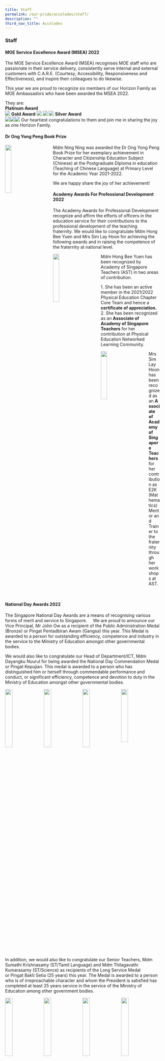 ```yaml
---
title: Staff
permalink: /our-pride/accolades/staff/
description: ""
third_nav_title: Accolades
---
```

### **Staff**
#### **MOE Service Excellence Award (MSEA) 2022**
The MOE Service Excellence Award (MSEA) recognises MOE staff who are passionate in their service delivery, consistently serve internal and external customers with C.A.R.E. (Courtesy, Accessibility, Responsiveness and Effectiveness), and inspire their colleagues to do likewise.

This year we are proud to recognize six members of our Horizon Family as MOE Ambassadors who have been awarded the MSEA 2022.

They are:<br>
**Platinum Award**<br>
![](/images/MSEA%202022/horizon%20pri_platinum_chua%20lian%20hoong.jpg)
**Gold Award**
![](/images/MSEA%202022/horizon%20pri_gold_chua%20lian%20hoong.jpg)
![](/images/MSEA%202022/horizon%20pri_gold_ow%20kum%20chee.jpg)
![](/images/MSEA%202022/horizon%20pri_gold_yeo%20soon%20seng%20gary.jpg)
  **Silver Award**<br>
	![](/images/MSEA%202022/horizon%20pri_silver_cheong%20kum%20hoe.jpg)![](/images/MSEA%202022/horizon%20pri_silver_fung%20siew%20koon.jpg)![](/images/MSEA%202022/horizon%20pri_silver_intariya%20yoong.jpg)
Our heartiest congratulations to them and join me in sharing the joy as one Horizon Family.

#### **Dr Ong Yong Peng Book Prize**

<img src="/images/staff1.jpg" style="width:20%;margin-right:55px;" align="left">

Mdm Ning Ning was awarded the Dr Ong Yong Peng Book Prize for her exemplary achievement in Character and Citizenship Education Subject (Chinese) at the Postgraduate Diploma in education (Teaching of Chinese Language) at Primary Level for the Academic Year 2021-2022.

We are happy share the joy of her achievement!

#### **Academy Awards For Professional Development 2022**
The Academy Awards for Professional Development recognize and affirm the efforts of officers in the education service for their contributions to the professional development of the teaching fraternity.&nbsp;We would like to congratulate Mdm Hong Bee Yuen and Mrs Sim Lay Hoon for achieving the following awards and in raising the competence of the fraternity at national level.

<img src="/images/staff2.jpg" style="width:20%;margin-right:55px;" align="left">

Mdm Hong Bee Yuen has been recognized by Academy of Singapore Teachers (AST) in two areas of contribution. 

1\. She has been an active member in the 2021/2022 Physical Education Chapter Core Team and hence a **certificate of appreciation.** <br>
2\. She has been recognized as an **Associate of Academy of Singapore Teachers** for her contribution at Physical Education Networked Learning Community. 


<img src="/images/staff3.jpg" style="width:20%;margin-right:55px;" align="left">

Mrs Sim Lay Hoon has been recognized as an&nbsp;**Associate of Academy of Singapore Teachers**&nbsp;for her contribution as E2K (Mathematics) Mentor&nbsp;and Trainer to the fraternity through her workshops at AST.

<br clear="left">

#### **National Day Awards 2022**
The Singapore National Day Awards are a means of recognising various forms of merit and service to Singapore.&nbsp; &nbsp;&nbsp;
We are proud to announce our Vice Principal, Mr John Ow as a recipient of the Public Administration Medal (Bronze) or&nbsp;Pingat Pentadbiran Awam (Gangsa)&nbsp;this year. This Medal is awarded to a person for outstanding efficiency, competence and industry in the service to the Ministry of Education amongst other governmental bodies.&nbsp; &nbsp;

We would also like to congratulate our Head of Department/ICT, Mdm Dayangku Nuurul for being awarded the National Day Commendation Medal or&nbsp;Pingat Kepujian. This medal is awarded&nbsp;to a person who has distinguished him or herself through commendable performance and conduct, or significant efficiency, competence and devotion to duty in the Ministry of Education amongst other governmental bodies.

<img src="/images/staff4.jpg" style="width:22%;margin-right:15px;" align="left">
<img src="/images/staff5.jpg" style="width:22%;margin-right:15px;" align="left">
<img src="/images/staff6.jpg" style="width:22%;margin-right:15px;" align="left">
<img src="/images/staff7.jpg" style="width:21%;margin-right:15px;" align="left">

<br clear="left">

In addition, we would also like to congratulate our Senior Teachers, Mdm Sumathi Krishnasamy (ST/Tamil Language) and Mdm Thilagavathi Kumarasamy (ST/Science) as recipients of the Long Service Medal or&nbsp;Pingat Bakti Setia&nbsp;(25 years) this year. The Medal is awarded to a person who is of irreproachable character and whom the President is satisfied has completed at least 25 years service in the service of the Ministry of Education among other government bodies.

<img src="/images/staff8.jpg" style="width:22%;margin-right:15px;" align="left">
<img src="/images/staff9.jpg" style="width:22%;margin-right:15px;" align="left">
<img src="/images/staff10.jpg" style="width:22%;margin-right:15px;" align="left">
<img src="/images/staff11.jpg" style="width:22%;margin-right:15px;" align="left">

<br clear="left">

#### **Caring Teacher Awards**
The Caring Teacher Awards (CTA) organized by NIE, supported by MOE and ExxonMobil Asia Pacific Pte Ltd is a biennial event. It pays tribute to teachers who show care and concern for the holistic development of their students. It recognizes the efforts of those who go the extra mile to ensure their charges grow up to be confident and independent learners in school and outside the classroom.&nbsp;&nbsp;We are proud to have our staff achieving the Caring Teacher Award 2022 and thank them for their earnest contribution to the Horizon Family.

<img src="/images/staff12.jpg" style="width:22%;margin-right:15px;" align="left">
<img src="/images/staff13.jpg" style="width:22%;margin-right:15px;" align="left">
<img src="/images/staff14.jpg" style="width:22%;margin-right:15px;" align="left">
<img src="/images/staff15.jpg" style="width:22%;margin-right:15px;" align="left">

<br clear="left">

<img src="/images/staff16.jpg" style="width:22%;margin-right:15px;" align="left">
<img src="/images/staff17.jpg" style="width:22%;margin-right:15px;" align="left">
<img src="/images/staff18.jpg" style="width:22%;margin-right:15px;" align="left">
<img src="/images/staff19.jpg" style="width:22%;margin-right:15px;" align="left">

<br clear="left">

<img src="/images/staff20.jpg" style="width:22%;margin-right:15px;" align="left">
<img src="/images/staff21.jpg" style="width:22%;margin-right:15px;" align="left">

<br clear="left">

#### **MOE Service Excellence Award (MSEA) 2021**
The MOE Service Excellence Award (MSEA) recognises MOE staff who are passionate in their service delivery, consistently serve internal and external customers with C.A.R.E. (Courtesy, Accessibility, Responsiveness and Effectiveness), and inspire their colleagues to do likewise.

This year we are proud to recognize seven members of our Horizon Family as MOE Ambassadors who have been awarded the MSEA 2021.

They are Mdm Nurasyiqin Binte Mohamed Shafei&nbsp;(Platinum Award),&nbsp;Mdm Nurasyiqin Binte Mohamed Shafei&nbsp;(Gold Award),&nbsp;Mdm Fung Siew Koon (Gold Award), Mr Bay Ah Hock (Gold Award), Mr&nbsp;Yeo Soon Seng Gary (Silver Award), Mdm&nbsp;Ow Kum Chee Jennifer (Silver Award) and Mdm&nbsp;Chua Lian Hoong (Silver Award).  

Our heartiest congratulations to them and join me in sharing the joy as one Horizon Family.

<img src="/images/staff23.jpg" style="width:22%;margin-right:145px;" align="right">
<img src="/images/staff22.jpg" style="width:50%;margin-left:65px;" align="left">

<br clear="left">

<img src="/images/staff25.jpg" style="width:22%;margin-right:145px;" align="right">
<img src="/images/staff24.jpg" style="width:50%;margin-left:65px;" align="left">

<br clear="left">

<img src="/images/staff27.jpg" style="width:22%;margin-right:145px;" align="right">
<img src="/images/staff26.jpg" style="width:50%;margin-left:65px;" align="left">

<br clear="left">

<img src="/images/staff29.jpg" style="width:22%;margin-right:145px;" align="right">
<img src="/images/staff28.jpg" style="width:50%;margin-left:65px;" align="left">

<br clear="left">

<img src="/images/staff31.jpg" style="width:22%;margin-right:145px;" align="right">
<img src="/images/staff30.jpg" style="width:50%;margin-left:65px;" align="left">

<br clear="left">

<img src="/images/staff33.jpg" style="width:22%;margin-right:145px;" align="right">
<img src="/images/staff32.jpg" style="width:50%;margin-left:65px;" align="left">

<br clear="left">

<img src="/images/staff35.jpg" style="width:22%;margin-right:145px;" align="right">
<img src="/images/staff34.jpg" style="width:50%;margin-left:65px;" align="left">

<br clear="left">


#### **LEAP Award**
The Singapore Hokkien Huay Kuan organises the&nbsp;**LEAP**&nbsp;(Listening educator for Advancement and Progress ) Award every year to recognise teachers who have made a positive impact on their students.&nbsp; The Award also aims to motivate all teachers in Singapore to strive to be nurturing and effective educators. We are very proud to have our Year Head Ms Shirley Lim to have received the&nbsp;**LEAP Commendation Award**&nbsp;and being a constant inspiration to our colleagues

<img src="/images/staff37.jpg" style="width:22%;margin-right:165px;" align="right">
<img src="/images/staff36.jpg" style="width:40%;margin-left:125px;" align="left">

<br clear="left">

#### **National Day Awards 2021**
The Singapore National Day Awards are a means of recognising various forms of merit and service to Singapore.&nbsp;

We are proud to announce our Principal, Mrs Grace Leong as a recipient of the Public Administration Medal (Bronze) or&nbsp;_Pingat Pentadbiran Awam (Gangsa)_&nbsp;this year. This Medal is awarded to a person for outstanding efficiency, competence and industry in the service to the Ministry of Education amongst other governmental bodies.

We would also like to congratulate our Head of Department/Mathematics, Mrs Staphni Ong for being awarded the National Day Commendation Medal or&nbsp;_Pingat Kepujian_. This medal is awarded&nbsp;to a person who has distinguished him or herself through commendable performance and conduct, or significant efficiency, competence and devotion to duty in the Ministry of Education amongst other governmental bodies.

<img src="/images/staff38.jpg" style="width:22%;margin-right:15px;" align="left">
<img src="/images/staff39.jpg" style="width:22%;margin-right:15px;" align="left">
<img src="/images/staff40.jpg" style="width:22%;margin-right:15px;" align="left">
<img src="/images/staff41.jpg" style="width:21%;margin-right:15px;" align="left">

<br clear="left">

#### **CTE-STEM 2021 Best Paper Award**
Horizon Primary School has clinched the Best Paper Award of CTE-STEM 2021 at the 5th APSCE International Conference!

The 5th APSCE International Conference on Computational Thinking and STEM Education 2021 (CTE-STEM 2021) was organized by the Asia-Pacific Society for Computers in Education (APSCE) and hosted by the National Institute of Education, Nanyang Technological University (NIE/NTU).

We are elated and honoured that our ALP Computational Thinking in Mathematics programme has received recognition on the international stage.&nbsp;

Congratulations to our staff, Mrs Staphni Ong and Mrs Felicia Tham!

<img src="/images/staff42.jpg" style="width:64%;margin-left:55px;" align="left">
<img src="/images/staff43.jpg" style="width:15%;margin-left:15px;" align="left">
<img src="/images/staff44.jpg" style="width:15%;margin-left:15px;" align="left">

<br clear="left">

#### **E-Certificate of Appreciation For CS1206**
Mrs Brenda O’ Hara and Mdm Rozanah collaborated and co-presented an e-conference paper at the Teachers’ Conference and EXCEL Fest 2021 on 1st June.&nbsp;

They shared on ‘The Integrated Curriculum@Horizon Incorporating the 7 Habits of Highly Effective People’ showcasing the sustainable efforts of our school in building confident student leaders over the years. The professional sharing was well-received by the participants from various schools.

<img src="/images/staff46.jpg" style="width:22%;margin-right:135px;" align="right">
<img src="/images/staff45.jpg" style="width:50%;margin-left:75px;" align="left">

<br clear="left">

<img src="/images/staff48.jpg" style="width:22%;margin-right:135px;" align="right">
<img src="/images/staff47.jpg" style="width:50%;margin-left:75px;" align="left">

<br clear="left">

#### **Distinguished Innochamp Award 2020**
The award was launched in 2019 to recognise outstanding InnoChamps who have exceeded expectations in their contributions to the school in the following areas:

1\. Providing innovation consultancy to school’s project teams;<br>
2\. Facilitating innovation discussions among project teams; and<br>
3\. Advising school management on innovation strategies.

Congratulations to Mdm Enn Cai Ying for receiving this award.

<img src="/images/staff50.jpg" style="width:22%;margin-right:265px;" align="right">
<img src="/images/staff49.jpg" style="width:23%;margin-left:145px;" align="left">

<br clear="left">

#### **MOE Service Excellence Award (MSEA) 2020**
The MOE Service Excellence Award (MSEA) recognises MOE staff who are passionate in their service delivery, consistently serve internal and external customers with C.A.R.E. (Courtesy, Accessibility, Responsiveness and Effectiveness), and inspire their colleagues to do likewise.

This year we are proud to recognize three members of our Horizon Family as MOE Ambassadors who have been awarded the MSEA 2020.

They are Ms Chew Poh Choo (Platinum Award), Mdm Fung Siew Koon (Gold Award), Mdm Nurasyiqin Binte Mohamed Shafei, Mdm Gan Fung Ling and Mr Bay Ah Hock (Silver Award).

Our heartiest congratulations to them and join me in sharing the joy as one Horizon Family.

<img src="/images/staff52.jpg" style="width:22%;margin-right:145px;" align="right">
<img src="/images/staff51.jpg" style="width:50%;margin-left:65px;" align="left">

<br clear="left">

<img src="/images/staff54.jpg" style="width:22%;margin-right:145px;" align="right">
<img src="/images/staff53.jpg" style="width:50%;margin-left:65px;" align="left">

<br clear="left">

<img src="/images/staff56.jpg" style="width:22%;margin-right:145px;" align="right">
<img src="/images/staff55.jpg" style="width:50%;margin-left:65px;" align="left">

<br clear="left">

<img src="/images/staff58.jpg" style="width:22%;margin-right:145px;" align="right">
<img src="/images/staff57.jpg" style="width:50%;margin-left:65px;" align="left">

<br clear="left">

<img src="/images/staff60.jpg" style="width:22%;margin-right:145px;" align="right">
<img src="/images/staff59.jpg" style="width:50%;margin-left:65px;" align="left">

<br clear="left">

#### **National Day Awards 2020**
The Singapore National Day Awards are a means of recognising various forms of merit and service to Singapore.&nbsp;

We are proud to announce our Vice-Principal (Administration), Mr Phang Chee Kheng as a recipient of the Long Service Medal or&nbsp;_Pingat Bakti Setia_&nbsp;(35 years) this year. The Medal is awarded to a person who is of irreproachable character and whom the President is satisfied has completed at least 35 years service in the service of the Ministry of Education among other government bodies.

We would also like to congratulate our Senior Teacher/PE, Mdm Hong Bee Yuen for being awarded the for being awarded the National Day Commendation Medal or&nbsp;_Pingat Kepujian_. This medal is awarded&nbsp;to a person who has distinguished him or herself through commendable performance and conduct, or significant efficiency, competence and devotion to duty in the Ministry of Education among other government bodies.

<img src="/images/staff61.jpg" style="width:22%;margin-right:15px;" align="left">
<img src="/images/staff62.jpg" style="width:22%;margin-right:15px;" align="left">
<img src="/images/staff63.jpg" style="width:22%;margin-right:15px;" align="left">
<img src="/images/staff64.jpg" style="width:21%;margin-right:15px;" align="left">

<br clear="left">

#### **National Day Awards 2019**
The Singapore National Day Awards are a means of recognising various forms of merit and service to Singapore.&nbsp; 
We are proud to announce our Vice-Principal, Mr John Ow and our teacher, Mdm Rajaram Vasantha as a recipient of the Long Service Medal or&nbsp;_Pingat Bakti Setia_&nbsp;(25 years) this year. The Medal is awarded to a person who is of irreproachable character and whom the President is satisfied has completed at least 25 years service in the service of the Ministry of Education among other government bodies.

We would also like to congratulate our HOD/Mathematics, Mrs Sim Lay Hoon for being awarded the Commendation Medal or&nbsp;_Pingat Kepujian_. This medal is awarded&nbsp;to a person who has distinguished him or herself through commendable performance and conduct, or significant efficiency, competence and devotion to duty in the Ministry of Education among other government bodies.

<img src="/images/staff65.jpg" style="width:14%;margin-right:15px;" align="left">
<img src="/images/staffa66.jpg" style="width:15%;margin-right:15px;" align="left">
<img src="/images/staffa67.jpg" style="width:14%;margin-right:15px;" align="left">
<img src="/images/staffa68.jfif" style="width:15%;margin-right:15px;" align="left">
<img src="/images/staffa69.jpg" style="width:14%;margin-right:15px;" align="left">
<img src="/images/staffa70.jpg" style="width:15%;margin-right:15px;" align="left">

<br clear="left">

#### **Sony Creative Science Award 2019**
<img src="/images/staffa71.jpg" style="width:22%;margin-left:53px;" align="left">
<img src="/images/staffa72.jpg" style="width:22%;margin-left:85px;" align="left">
<img src="/images/staffa73.jpg" style="width:22%;margin-left:85px;" align="left">

<br clear="left">

|  |  |  |
|:---:|:---:|:---:|
| Blue Ribbon Award Teacher | Diamond Award Teacher | Diamond Award Teacher |

#### **MOE Service Excellence Award (MSEA) 2019**
The MOE Service Excellence Award (MSEA) recognises MOE staff who are passionate in their service delivery, consistently serve internal and external customers with C.A.R.E. (Courtesy, Accessibility, Responsiveness and Effectiveness), and inspire their colleagues to do likewise.

This year we are proud to recognize three members of our Horizon Family as MOE Ambassadors who have been awarded the MSEA 2019.

They are Ms Chew Poh Choo (Gold Award), Mdm Chua Lian Hoong (Gold Award) and Mdm Ow Kum Chee, Jennifer (Silver Award).

Our heartiest congratulations to them and join me in sharing the joy as one Horizon Family.

<img src="/images/staffa74.jpg" style="width:30%;margin-left:25px;" align="left">
<img src="/images/staffa75.jpg" style="width:30%;margin-left:15px;" align="left">
<img src="/images/staffa76.jpg" style="width:30%;margin-left:15px;" align="left">

<br clear="left">

#### **Student Learning Space (SLS) Design Challenge 2019**
<img src="/images/staffa77.jpg" style="width:15%;margin-left:53px;" align="left">
<img src="/images/staffa78.jpg" style="width:15%;margin-left:65px;" align="left">
<img src="/images/staffa79.jpg" style="width:15%;margin-left:65px;" align="left">
<img src="/images/staffa80.jpg" style="width:15%;margin-left:95px;" align="left">

<br clear="left">

|  |  |  |  |
|:---:|:---:|:---:|:---:|
| Mrs Senthil Poonkodi <br> Vice-Principal | Mrs Staphni Ong<br>HOD/Science | Mdm Dayangku Nuurul<br>HOD/ICT | Mr Chia Der Sheng<br>Teacher |

Awarded Certificate of Achievement for Quality Design for successfully completing the challenge and designing a quality lesson for active learning with technology.

#### **North East District Environment Award 2018**
Our heartiest congratulations to our HOD (Science), Mrs Staphni Ong for being recognised by the North East Community Development Council (NECDC) and National Environment Agency&nbsp;and achieving the&nbsp;Gold Award in&nbsp;this year’s North East District Environment Award!&nbsp;

The North East District Environment Award is given annually to recognise individuals and schools who are passionate about the environment and proactive in her contribution to reducing our carbon footprints.&nbsp;Mrs Ong started many meaningful initiatives in providing a holistic environment education for our students, and thinks out of the box to achieve the same outcomes. She loves to save the Earth because it also helps to channel school funds to better use.

<img src="/images/staff67.jpg" style="width:22%;margin-right:145px;" align="right">
<img src="/images/staff66.jpg" style="width:40%;margin-left:95px;" align="left">

<br clear="left">

#### **MOE Service Excellence Award (MSEA) 2018**
Congratulations to both our Management Support Officer, Ms Soh San San and our Operations Support Officer for being awarded the 2018 MSEA Silver Award!

They have been recognised as deserving MOE staff who are MOE's service role models. They have demonstrated the 6 key performance and personal attributes which directly amplify service excellence. The MSEA criteria are aligned with the Service Principles in the Framework for Public Service Delivery - People Centricity; Mutual Courtesy and Respect; and Shared Responsibility for the Public Good.

<img src="/images/staff69.jpg" style="width:22%;margin-right:125px;" align="right">
<img src="/images/staff68.jpg" style="width:50%;margin-left:65px;" align="left">

<br clear="left">

<img src="/images/staff71.jpg" style="width:22%;margin-right:125px;" align="right">
<img src="/images/staff70.jpg" style="width:50%;margin-left:65px;" align="left">

<br clear="left">

#### **Most Inspiring Tamil Language Teacher 2018**
We would like to congratulate our teaching staff member, Mdm Sumathi who has been awarded 2018 Most Inspiring Tamil Language Teacher!

This prestigious award ceremony is jointly organised by Tamil Murasu, Singapore Tamil Teachers’ Union (STTU) and the Tamil Language Learning and Promotion Committee (TLLPC). The award serves to recognise the stellar performance of Tamil Language teachers in their role as Tamil Language Educators and in promoting Tamil Language among their students. Miss Indranee Rajah, Minister in Prime Minister’s Office, Second Minister for Finance and Second Minister for Education graced the award ceremony as its Guest-of-Honour.

<iframe src="https://docs.google.com/presentation/d/e/2PACX-1vRMzeZP-Zy-8s_xal58YE_fYdeTkslMNO5wZev7XWpKhKMW-H6wtn2GkAGPvNT0hSaAZG-4MeL0nPvw/embed?start=false&amp;loop=false&amp;delayms=3000" frameborder="0" width="800" height="450" allowfullscreen="true"></iframe>

#### **Mother Tongue Languages Symposium (MTLS) 2018**
On the 18 of August 2018, the Malay Department participated in the MTLS 2018. Our department has decided to create an enriching learning experience incorporating multiple intelligences for our pupils that support written language mastery through play. Through this project, we hope to instil the love of Malay among our students by leveraging their ICT skills.

The 3D-Hive game was developed as a tool to help the pupils retain their learning of grammar components, thereby enhancing their written skills. Pupils will control the game’s avatar in a virtual kampung while embarking on various grammar quests in order to earn points. Other gameplay elements incorporated include National Education, Social and Emotional Learning and school values to infuse character development in the learning process.

The objectives of this activity are to enhance pupils’ written skills, to instil the love for Malay and to enrich and transform pupils’ learning experiences through games.

MTLS is co-organised by the Ministry of Education (MOE), the Committee to Promote Chinese Language Learning (CPCLL), the Malay Language Learning and Promotion Committee (MLLPC) and the Tamil Language Learning and Promotion Committee (TLLPC). Ms Low Yen Ling, Senior Parliamentary Secretary for Education and Manpower, graced the event as the Guest-of-Honour this year. A total of 18,000 visitors came to the Symposium, attended the Opening &amp; Award Ceremony and participated in a day of activities at the 43 exhibition booths, 32 sharing sessions, MTL Amphitheatre, MTL Creative Corner, and the centrepiece activity “Be a Neighbourhood Hero”.

<iframe allowfullscreen="true" height="450" width="800" frameborder="0" src="https://docs.google.com/presentation/d/e/2PACX-1vRAZWl6Qrs3UED-wv2p5NJNe3NGO2fNFxj3cHihNZNW7GpSdoVS1gmL3WC8B6_LF-jtYArbdKgAbkPY/embed?start=false&amp;loop=false&amp;delayms=3000"></iframe>

#### **National Day Awards 2018**
The Singapore National Day Awards are a means of recognising various forms of merit and service to Singapore.&nbsp;  
We are proud to announce our Vice-Principal, Mrs Senthil as a recipient of the Long Service Medal or&nbsp;_Pingat Bakti Setia_&nbsp;(25 years) this year. We thank her for her dedication and care towards staff and students in the education fraternity.

We would also like to congratulate our Administration Manager, Mdm Sophia Lee for being awarded the Commendation Medal or&nbsp;_Pingat Kepujian_. This medal is awarded&nbsp; for her commendable performance and conduct; efficiency, competence and devotion to her duty in school.

<img src="/images/staff72.jpg" style="width:22%;margin-right:15px;" align="left">
<img src="/images/staff73.jpg" style="width:22%;margin-right:15px;" align="left">
<img src="/images/staff74.jpg" style="width:22%;margin-right:15px;" align="left">
<img src="/images/staff75.jpg" style="width:21%;margin-right:15px;" align="left">

<br clear="left">

#### **Appointment as Scout Unit Development Leader (UDL)**
Congratulations to our teaching staff member, Mrs Imran for being appointed as&nbsp;a Scout Unit Development Leader (UDL)!&nbsp;

She will work closely with fellow UDLs within the Hougang - Sengkang - Punggol area. UDLs synergise to help their units perform well, and train potential Cub Scouts to become Cub Scout leaders in their schools. She strives to help our Cub Scout unit to attain the Gold Award in the annual Frank Cooper Sands Award, which is awarded to sectional Scout units for unit excellence.

Besides helping the Cub Scout units to grow, UDLs also share and motivate fellow Cub Scout unit leaders to sharpen their saw by sharing their experience in scouting. They attend training sessions organised by the Singapore Scout Association and other working partners such as the National Environment Agency.

<img src="/images/staff76.jpg" style="width:25%">

#### **MOE Service Excellence Award (MSEA) 2017**
Congratulations to our Operations Manager, Mr Lee Su Choon, for being awarded the 2017 MSEA Platinum Award and our Administration Manager, Mdm Sophia Lee, for being awarded the 2017 MSEA Silver Award!

The MSEA serves to recognise deserving MOE staff as MOE's service role models who demonstrate the 6 key performance and personal attributes which directly amplify service excellence. The MSEA criteria are aligned with the Service Principles in the Framework for Public Service Delivery - People Centricity; Mutual Courtesy and Respect; and Shared Responsibility for the Public Good.

<img src="/images/staff78.jpg" style="width:22%;margin-right:125px;" align="right">
<img src="/images/staff77.jpg" style="width:50%;margin-left:65px;" align="left">

<br clear="left">

<img src="/images/staff80.jpg" style="width:22%;margin-right:125px;" align="right">
<img src="/images/staff79.jpg" style="width:50%;margin-left:65px;" align="left">

<br clear="left">

#### **MOE Service Excellence Award (MSEA) 2016**
Congratulations to our Management Support Officer, Mdm Ivy Han&nbsp;for being awarded the 2016 MSEA!

<img src="/images/staff81.jpg" style="width:35%">